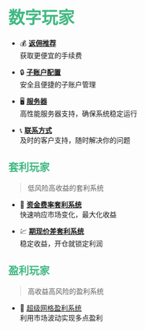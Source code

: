 # <span style="font-size: 1.2em; font-weight: bold; color: #42b983;">数字玩家</span>

- 💰 **[返佣推荐](返佣推荐.md)**  
  获取更便宜的手续费

- 🔒 **[子账户配置](子账户配置.md)**  
  安全且便捷的子账户管理

- 🖥️ **[服务器](服务器.md)**  
  高性能服务器支持，确保系统稳定运行

- 📞 **[联系方式](联系方式.md)**  
  及时的客户支持，随时解决你的问题

  

## <span style="font-size: 1em; font-weight: bold; color: #42b983;">套利玩家</span>

> 低风险高收益的套利系统

- 🚀 **[资金费率套利系统](资金费率套利系统.md)**  
  快速响应市场变化，最大化收益

- 💹 **[期现价差套利系统](期现价差套利系统.md)**  
  稳定收益，开仓就锁定利润

  

## <span style="font-size: 1em; font-weight: bold; color: #42b983;">盈利玩家</span>

> 高收益高风险的盈利系统

- 💠 [超级网格盈利系统](超级网格盈利系统.md)  
  利用市场波动实现多点盈利
